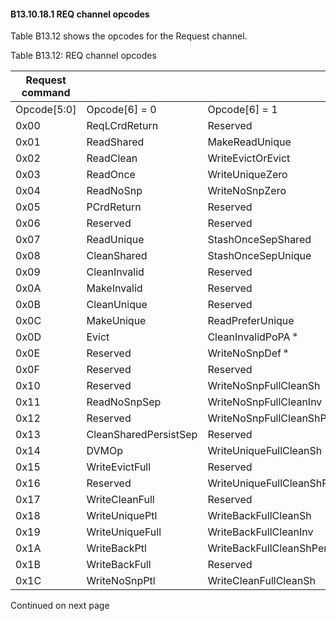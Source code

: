 #### B13.10.18.1 REQ channel opcodes

Table B13.12 shows the opcodes for the Request channel.

Table B13.12: REQ channel opcodes

| Request command |                       |                              |
|-----------------|-----------------------|------------------------------|
| Opcode[5:0]     | Opcode[6] = 0         | Opcode[6] = 1                |
| 0x00            | ReqLCrdReturn         | Reserved                     |
| 0x01            | ReadShared            | MakeReadUnique               |
| 0x02            | ReadClean             | WriteEvictOrEvict            |
| 0x03            | ReadOnce              | WriteUniqueZero              |
| 0x04            | ReadNoSnp             | WriteNoSnpZero               |
| 0x05            | PCrdReturn            | Reserved                     |
| 0x06            | Reserved              | Reserved                     |
| 0x07            | ReadUnique            | StashOnceSepShared           |
| 0x08            | CleanShared           | StashOnceSepUnique           |
| 0x09            | CleanInvalid          | Reserved                     |
| 0x0A            | MakeInvalid           | Reserved                     |
| 0x0B            | CleanUnique           | Reserved                     |
| 0x0C            | MakeUnique            | ReadPreferUnique             |
| 0x0D            | Evict                 | CleanInvalidPoPA ᵃ           |
| 0x0E            | Reserved              | WriteNoSnpDef ᵃ              |
| 0x0F            | Reserved              | Reserved                     |
| 0x10            | Reserved              | WriteNoSnpFullCleanSh        |
| 0x11            | ReadNoSnpSep          | WriteNoSnpFullCleanInv       |
| 0x12            | Reserved              | WriteNoSnpFullCleanShPerSep  |
| 0x13            | CleanSharedPersistSep | Reserved                     |
| 0x14            | DVMOp                 | WriteUniqueFullCleanSh       |
| 0x15            | WriteEvictFull        | Reserved                     |
| 0x16            | Reserved              | WriteUniqueFullCleanShPerSep |
| 0x17            | WriteCleanFull        | Reserved                     |
| 0x18            | WriteUniquePtl        | WriteBackFullCleanSh         |
| 0x19            | WriteUniqueFull       | WriteBackFullCleanInv        |
| 0x1A            | WriteBackPtl          | WriteBackFullCleanShPerSep   |
| 0x1B            | WriteBackFull         | Reserved                     |
| 0x1C            | WriteNoSnpPtl         | WriteCleanFullCleanSh        |

Continued on next page